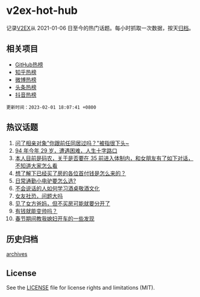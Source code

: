 # v2ex-hot-hub

 记录[V2EX](https://www.v2ex.com/)从 2021-01-06 日至今的热门话题。每小时抓取一次数据，按天[归档](archives)。
 
 ## 相关项目

- [GitHub热榜](https://github.com/snaildev/github-hot-hub)
- [知乎热榜](https://github.com/snaildev/zhihu-hot-hub)
- [微博热榜](https://github.com/snaildev/weibo-hot-hub)
- [头条热榜](https://github.com/snaildev/toutiao-hot-hub)
- [抖音热榜](https://github.com/snaildev/douyin-hot-hub)


 `更新时间：2023-02-01 18:07:41 +0800`

## 热议话题

1. [问了相亲对象"你跟前任同居过吗？"被指很下头~](https://www.v2ex.com/t/912146)
1. [94 年今年 29 岁，遭遇困难，人生十字路口](https://www.v2ex.com/t/912029)
1. [本人目前是码农，关于是否要在 35 前进入体制内，和女朋友有了如下对话，不知道大家怎么看](https://www.v2ex.com/t/912179)
1. [想了解下已经买了房的各位首付钱是怎么来的？](https://www.v2ex.com/t/912141)
1. [日常通勤小电驴要怎么选?](https://www.v2ex.com/t/912130)
1. [不会说话的人如何学习酒桌敬酒文化](https://www.v2ex.com/t/912193)
1. [女友社恐，问题大吗](https://www.v2ex.com/t/912159)
1. [见了女方爸妈，但不买房可能就要分开了](https://www.v2ex.com/t/912120)
1. [有钱就能变帅吗？](https://www.v2ex.com/t/912147)
1. [春节期间教我媳妇开车的一些发现](https://www.v2ex.com/t/912166)

## 历史归档

[archives](archives)

## License

See the [LICENSE](LICENSE) file for license rights and limitations (MIT).
